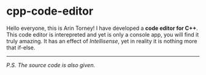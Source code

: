 # cpp-code-editor
Hello everyone, this is Arin Torney! I have developed a **code editor for C++**. This code editor is interepreted and yet is only a console app, you will find it truly amazing. It has an effect of _Intellisense_, yet in reality it is nothing more that if-else.
___
*P.S. The source code is also given.*
